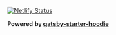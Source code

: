 [![Netlify Status](https://api.netlify.com/api/v1/badges/f71c8240-ba28-4957-9acc-5d35d74385c4/deploy-status)](https://app.netlify.com/sites/nero-coding/deploys)


**Powered by [gatsby-starter-hoodie](https://github.com/devHudi/gatsby-starter-hoodie)**

